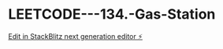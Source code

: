 # LEETCODE---134.-Gas-Station

[Edit in StackBlitz next generation editor ⚡️](https://stackblitz.com/~/github.com/sspinit88/LEETCODE---134.-Gas-Station)